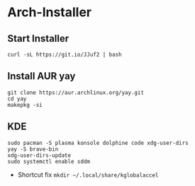 # Arch-Installer

## Start Installer
```
curl -sL https://git.io/JJuf2 | bash
```

## Install AUR yay
```
git clone https://aur.archlinux.org/yay.git
cd yay
makepkg -si
```

## KDE
```
sudo pacman -S plasma konsole dolphine code xdg-user-dirs
yay -S brave-bin
xdg-user-dirs-update
sudo systemctl enable sddm
```
* Shortcut fix `mkdir ~/.local/share/kglobalaccel`
